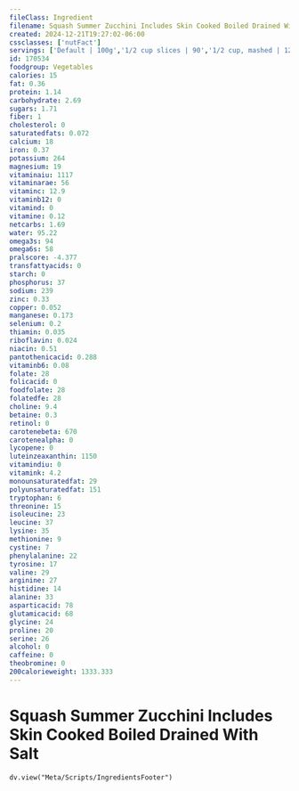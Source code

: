 ```yaml
---
fileClass: Ingredient
filename: Squash Summer Zucchini Includes Skin Cooked Boiled Drained With Salt
created: 2024-12-21T19:27:02-06:00
cssclasses: ['nutFact']
servings: ['Default | 100g','1/2 cup slices | 90','1/2 cup, mashed | 120']
id: 170534
foodgroup: Vegetables
calories: 15
fat: 0.36
protein: 1.14
carbohydrate: 2.69
sugars: 1.71
fiber: 1
cholesterol: 0
saturatedfats: 0.072
calcium: 18
iron: 0.37
potassium: 264
magnesium: 19
vitaminaiu: 1117
vitaminarae: 56
vitaminc: 12.9
vitaminb12: 0
vitamind: 0
vitamine: 0.12
netcarbs: 1.69
water: 95.22
omega3s: 94
omega6s: 58
pralscore: -4.377
transfattyacids: 0
starch: 0
phosphorus: 37
sodium: 239
zinc: 0.33
copper: 0.052
manganese: 0.173
selenium: 0.2
thiamin: 0.035
riboflavin: 0.024
niacin: 0.51
pantothenicacid: 0.288
vitaminb6: 0.08
folate: 28
folicacid: 0
foodfolate: 28
folatedfe: 28
choline: 9.4
betaine: 0.3
retinol: 0
carotenebeta: 670
carotenealpha: 0
lycopene: 0
luteinzeaxanthin: 1150
vitamindiu: 0
vitamink: 4.2
monounsaturatedfat: 29
polyunsaturatedfat: 151
tryptophan: 6
threonine: 15
isoleucine: 23
leucine: 37
lysine: 35
methionine: 9
cystine: 7
phenylalanine: 22
tyrosine: 17
valine: 29
arginine: 27
histidine: 14
alanine: 33
asparticacid: 78
glutamicacid: 68
glycine: 24
proline: 20
serine: 26
alcohol: 0
caffeine: 0
theobromine: 0
200calorieweight: 1333.333
---
```


# Squash Summer Zucchini Includes Skin Cooked Boiled Drained With Salt

```dataviewjs
dv.view("Meta/Scripts/IngredientsFooter")
```